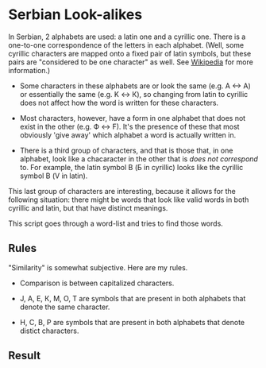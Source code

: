 # Serbian Look-alikes

In Serbian, 2 alphabets are used: a latin one and a cyrillic one. There is a one-to-one correspondence of the letters in each alphabet. (Well, some cyrillic characters are mapped onto a fixed pair of latin symbols, but these pairs are "considered to be one character" as well. See [Wikipedia](https://en.wikipedia.org/wiki/Serbian_Cyrillic_alphabet) for more information.) 

* Some characters in these alphabets are or look the same (e.g. A <-> A) or essentially the same (e.g. K <-> К), so changing from latin to cyrillic does not affect how the word is written for these characters.

* Most characters, however, have a form in one alphabet that does not exist in the other (e.g. Ф <-> F). It's the presence of these that most obviously 'give away' which alphabet a word is actually written in.  

* There is a third group of characters, and that is those that, in one alphabet, look like a chacaracter in the other that is *does not correspond* to. For example, the latin symbol B (Б in cyrillic) looks like the cyrillic symbol В (V in latin).

This last group of characters are interesting, because it allows for the following situation: there might be words that look like valid words in both cyrillic and latin, but that have distinct meanings. 

This script goes through a word-list and tries to find those words.

## Rules

"Similarity" is somewhat subjective. Here are my rules.

* Comparison is between capitalized characters.

* Ј, А, Е, К, М, О, Т are symbols that are present in both alphabets that denote the same character.

* Н, С, В, Р are symbols that are present in both alphabets that denote distict characters. 


## Result

